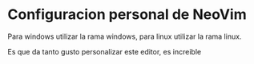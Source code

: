 # Configuracion personal de NeoVim
Para windows utilizar la rama windows, para linux utilizar la rama linux.

Es que da tanto gusto personalizar este editor, es increible
